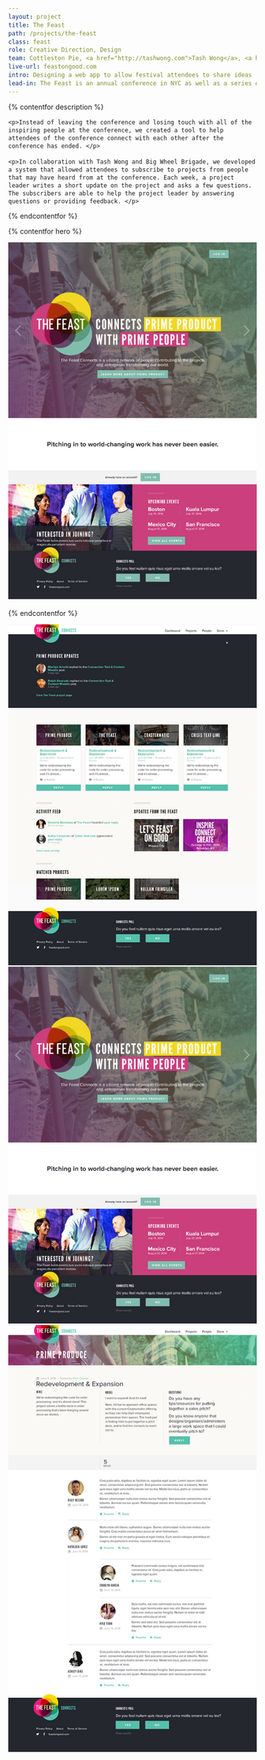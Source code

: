 ```yaml
---
layout: project
title: The Feast
path: /projects/the-feast
class: feast
role: Creative Direction, Design
team: Cottleston Pie, <a href="http://tashwong.com">Tash Wong</a>, <a href="http://www.bigwheelbrigade.com/">Big Wheel Brigade</a>
live-url: feastongood.com
intro: Designing a web app to allow festival attendees to share ideas  
lead-in: The Feast is an annual conference in NYC as well as a series of intimate dinners across the globe. 
---
```


{% contentfor description %}
	
	<p>Instead of leaving the conference and losing touch with all of the inspiring people at the conference, we created a tool to help attendees of the conference connect with each other after the conference has ended. </p>

	<p>In collaboration with Tash Wong and Big Wheel Brigade, we developed a system that allowed attendees to subscribe to projects from people that may have heard from at the conference. Each week, a project leader writes a short update on the project and asks a few questions. The subscribers are able to help the project leader by answering questions or providing feedback. </p>

{% endcontentfor %}

{% contentfor hero %}
			<div class="project-example ipad">
				<div class="screen-wrap">
					<img src="/img/projects/feast/the-feast-homepage.jpg" alt="" />
				</div>
			</div>
			<div class="project-example iphone">
				<div class="screen-wrap">
					<img src="/img/projects/the-feast/the-feast-mobile.jpg" alt="" />
				</div>
			</div>
{% endcontentfor %}

<section class="project-expanded tri-screen">
	<div class="container">
		<div class="screen screen-1">
			<img src="/img/projects/feast/the-feast-dashboard.jpg" alt="The Feast dashboard" />
		</div>
		<div class="screen screen-2">
			<img src="/img/projects/feast/the-feast-homepage.jpg" alt="The Feast homepage" />
		</div>
		<div class="screen screen-3">
			<img src="/img/projects/feast/the-feast-update.jpg" alt="The Feast update page" />
		</div>
	</div>
</section>